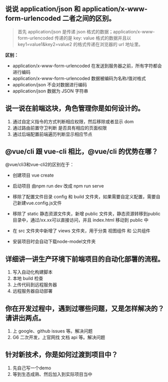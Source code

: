 ## 说说 application/json 和 application/x-www-form-urlencoded 二者之间的区别。

> 首先 application/json 是传递 json 格式的数据；application/x-www-form-urlencoded 传递的是 key: value 格式的数据并且以 key1=value1&key2=value2 的格式传递在浏览器的 url 地址里。

**区别：**

- application/x-www-form-urlencoded 在发送到服务器之前，所有字符都会进行编码
- application/x-www-form-urlencoded 数据被编码为名称/值对格式
- application/json 不会对数据进行编码
- application/json 数据为 JSON 字符串

## 说一说在前端这块，角色管理你是如何设计的。

1. 通过自定义指令的方式判断相应权限，然后移除或者显示 dom
2. 通过路由前置守卫判断 是否具有相应的页面权限
3. 通过后端配置前端遍历判断显示相应节点

## @vue/cli 跟 vue-cli 相比，@vue/cli 的优势在哪？

@vue/cli3和vue-cli2的区别在于：

  - 创建项目 vue create

  - 启动项目 由npm run dev 改成 npm run serve

  - 移除了配置文件目录 config 和 build 文件夹，如果需要自定义配置，需要自己新建vue.config.js文件

  - 移除了 static 静态资源文件夹，新增 public 文件夹，静态资源转移到public目录中，通过/xx.xx可以直接访问，并且 index.html 移动到 public 中

  - 在 src 文件夹中新增了 views 文件夹，用于分类 视图组件 和 公共组件
 
  - 安装项目时会自动下载node-model文件夹

## 详细讲一讲生产环境下前端项目的自动化部署的流程。

1. 写入自动化构建脚本
2. 本地 build 检查
3. 上传代码到远程服务器
4. 远程服务器自动部署

## 你在开发过程中，遇到过哪些问题，又是怎样解决的？请讲出两点。

1. 上 google、github issues 等。解决问题
2. G6 二次开发，上官网找 文档 api 等。解决问题

## 针对新技术，你是如何过渡到项目中？

1. 先自己写一个demo
2. 等到生态成熟、然后加入到实际项目当中

